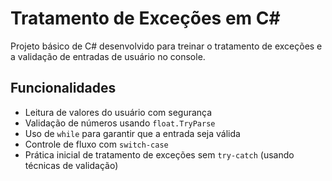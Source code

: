 ﻿# Tratamento de Exceções em C#

Projeto básico de C# desenvolvido para treinar o tratamento de exceções e a validação de entradas de usuário no console.

## Funcionalidades

- Leitura de valores do usuário com segurança
- Validação de números usando `float.TryParse`
- Uso de `while` para garantir que a entrada seja válida
- Controle de fluxo com `switch-case`
- Prática inicial de tratamento de exceções sem `try-catch` (usando técnicas de validação)
